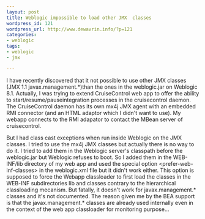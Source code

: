 ```yaml
--- 
layout: post
title: Weblogic impossible to load other JMX  classes
wordpress_id: 121
wordpress_url: http://www.dewavrin.info/?p=121
categories: 
- weblogic
tags:
- weblogic
- jmx

---
```

I have recently discovered that it not possible to use other JMX classes  (JMX 1.1 javax.management.\*)than the ones in the weblogic.jar on Weblogic 8.1. 
Actually, I was trying to extend CruiseControl web app to offer the ability to start/resume/pauseintegration processes in the cruisecontrol daemon. The CruiseControl daemon has its own mx4j JMX agent with an embedded RMI connector (and an HTML adaptor which I didn't want to use). My webapp connects to the RMI adapator to contact the MBean server of cruisecontrol. 

But I had class cast exceptions when run inside Weblogic on the JMX classes. I tried to use the mx4j JMX classes but actually there is no way to do it. I tried to add them in the Weblogic server's classpath before the weblogic.jar but Weblogic refuses to boot. So I added them in the WEB-INF/lib directory of my web app and used the special option &lt;prefer-web-inf-classes&gt; in the weblogic.xml file but it didn't work either. This option is supposed to force the Webapp classloader to first load the classes in the WEB-INF subdirectories lib and classes contrary to the hierarchical classloading mecanism. But fatally, it doesn't work for javax.management.\* classes and it's not documented. The reason given me by the BEA support is that the javax.management.\* classes are already used internally even in the context of the web app classloader for monitoring purpose...

